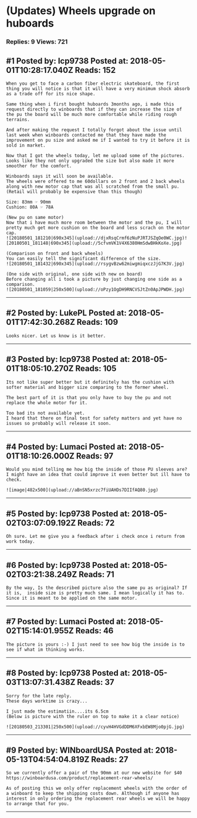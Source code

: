 # (Updates) Wheels upgrade on huboards

### Replies: 9 Views: 721

## \#1 Posted by: Icp9738 Posted at: 2018-05-01T10:28:17.040Z Reads: 152

```
When you get to face a carbon fiber electric skateboard, the first thing you will notice is that it will have a very minimum shock absorb as a trade off for its nice shape. 

Same thing when i first bought huboards 3months ago, i made this request directly to winboards that if they can increase the size of the pu the board will be much more comfortable while riding rough terrains.

And after making the request I totally forgot about the issue until last week when winboards contacted me that they have made the improvement on pu size and asked me if I wanted to try it before it is sold in market. 

Now that I got the wheels today, let me upload some of the pictures.
Looks like they not only upgraded the size but also made it more smoother for the comfort.

Winboards says it will soon be available.
The wheels were offered to me 60dollars on 2 front and 2 back wheels along with new motor cap that was all scratched from the small pu.
(Retail will probably be expensive than this though)

Size: 83mm ☞ 90mm
Cushion: 80A ☞ 78A

(New pu on same motor)
Now that i have much more room between the motor and the pu, I will pretty much get more cushion on the board and less scrach on the motor cap.
![20180501_181210|690x345](upload://djxRsqCrmf6zNuPJRTJSZqOe0WC.jpg)![20180501_181148|690x345](upload://5cfvmVK1V4X6380HmSdwBHkKoXe.jpg)

(Comparison on front and back wheels)
You can easily tell the significant difference of the size.
![20180501_181432|690x345](upload://rsygvBzw62miwgmiqxczJjG7K3V.jpg)

(One side with original, one side with new on board)
Before changing all i took a picture by just changing one side as a comparison.
![20180501_181059|250x500](upload://oPzy1OgDH9RNCVSJtZn0ApJPWDH.jpg)
```

---
## \#2 Posted by: LukePL Posted at: 2018-05-01T17:42:30.268Z Reads: 109

```
Looks nicer. Let us know is it better.
```

---
## \#3 Posted by: Icp9738 Posted at: 2018-05-01T18:05:10.270Z Reads: 105

```
Its not like super better but it definitely has the cushion with softer material and bigger size comparing to the former wheel.

The best part of it is that you only have to buy the pu and not replace the whole motor for it.

Too bad its not available yet. 
I heard that there on final test for safety matters and yet have no issues so probably will release it soon.
```

---
## \#4 Posted by: Lumaci Posted at: 2018-05-01T18:10:26.000Z Reads: 97

```
Would you mind telling me how big the inside of those PU sleeves are? I might have an idea that could improve it even better but ill have to check.

![image|482x500](upload://aBnSN5xrzc7fiUAHDs7DIIfAQ80.jpg)
```

---
## \#5 Posted by: Icp9738 Posted at: 2018-05-02T03:07:09.192Z Reads: 72

```
Oh sure. Let me give you a feedback after i check once i return from work today.
```

---
## \#6 Posted by: Icp9738 Posted at: 2018-05-02T03:21:38.249Z Reads: 71

```
By the way, Is the described picture also the same pu as original? If it is,  inside size is pretty much same. I mean logically it has to. Since it is meant to be applied on the same motor.
```

---
## \#7 Posted by: Lumaci Posted at: 2018-05-02T15:14:01.955Z Reads: 46

```
The picture is yours :-) I just need to see how big the inside is to see if what im thinking works.
```

---
## \#8 Posted by: Icp9738 Posted at: 2018-05-03T13:07:31.438Z Reads: 37

```
Sorry for the late reply.
These days worktime is crazy...

I just made the estimatiin....its 6.5cm
(Below is picture with the ruler on top to make it a clear notice)

![20180503_213301|250x500](upload://cyvH4HVGdDDM6XFxbEW8Mjo0pjG.jpg)
```

---
## \#9 Posted by: WINboardUSA Posted at: 2018-05-13T04:54:04.819Z Reads: 27

```
So we currently offer a pair of the 90mm at our new website for $40 https://winboardusa.com/product/replacement-rear-wheels/

As of posting this we only offer replacement wheels with the order of a winboard to keep the shipping costs down. Although if anyone has interest in only ordering the replacement rear wheels we will be happy to arrange that for you.
```

---
